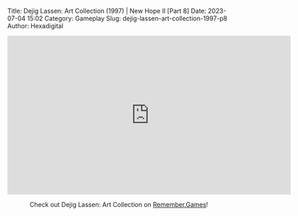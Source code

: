 Title: Dejig Lassen: Art Collection (1997) | New Hope II [Part 8]
Date: 2023-07-04 15:02
Category: Gameplay
Slug: dejig-lassen-art-collection-1997-p8
Author: Hexadigital

<center><iframe src="https://www.youtube.com/embed/rrJLI5eEjxA?feature=oembed" allow="accelerometer; autoplay; encrypted-media; gyroscope; picture-in-picture" width="640" height="360" frameborder="0"></iframe>

Check out Dejig Lassen: Art Collection on [Remember.Games](https://remember.games/game/7945/dejig-lassen-art-collection/)!</center>